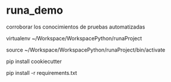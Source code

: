 # runa_demo

corroborar los conocimientos de pruebas automatizadas

virtualenv ~/Workspace/WorkspacePython/runaProject

source ~/Workspace/WorkspacePython/runaProject/bin/activate

pip install cookiecutter

pip install -r requirements.txt